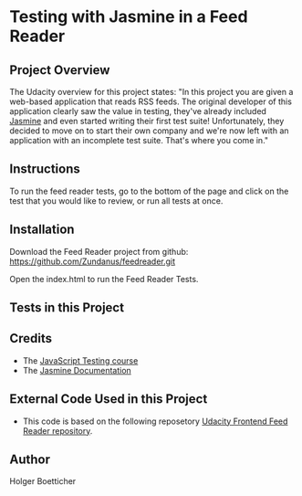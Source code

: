 # Testing with Jasmine in a Feed Reader

## Project Overview

The Udacity overview for this project states:
"In this project you are given a web-based application that reads RSS feeds.
The original developer of this application clearly saw the value in testing,
they've already included [Jasmine](http://jasmine.github.io/) and even started
writing their first test suite! Unfortunately, they decided to move on to start
their own company and we're now left with an application with an incomplete test
suite. That's where you come in."

## Instructions

To run the feed reader tests, go to the bottom of the page and click on
the test that you would like to review, or run all tests
at once.

## Installation

Download the Feed Reader project from github: https://github.com/Zundanus/feedreader.git

Open the index.html to run the Feed Reader Tests.

## Tests in this Project



## Credits

* The [JavaScript Testing course](https://www.udacity.com/course/ud549)
* The [Jasmine Documentation](https://jasmine.github.io/)



## External Code Used in this Project

* This code is based on the following reposetory [Udacity Frontend Feed Reader repository](http://github.com/udacity/frontend-nanodegree-feedreader).


## Author

Holger Boetticher
